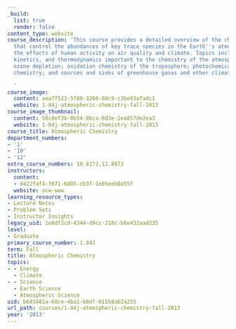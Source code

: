```yaml
---
_build:
  list: true
  render: false
content_type: website
course_description: 'This course provides a detailed overview of the chemical transformations
  that control the abundances of key trace species in the Earth''s atmosphere. Emphasizes
  the effects of human activity on air quality and climate. Topics include photochemistry,
  kinetics, and thermodynamics important to the chemistry of the atmosphere; stratospheric
  ozone depletion; oxidation chemistry of the troposphere; photochemical smog; aerosol
  chemistry; and sources and sinks of greenhouse gases and other climate forcers.

  '
course_image:
  content: aea7f521-5f80-3268-80c9-c3be83afadc1
  website: 1-84j-atmospheric-chemistry-fall-2013
course_image_thumbnail:
  content: 58c8ef3b-0b54-0bca-8d3e-2ea857de2ea3
  website: 1-84j-atmospheric-chemistry-fall-2013
course_title: Atmospheric Chemistry
department_numbers:
- '1'
- '10'
- '12'
extra_course_numbers: 10.817J,12.807J
instructors:
  content:
  - 0422faf4-7071-6d05-cb3f-1e05eeb0a55f
  website: ocw-www
learning_resource_types:
- Lecture Notes
- Problem Sets
- Instructor Insights
legacy_uid: 1e0df2cd-4344-d9cc-218c-b6e432aad235
level:
- Graduate
primary_course_number: 1.84J
term: Fall
title: Atmospheric Chemistry
topics:
- - Energy
  - Climate
- - Science
  - Earth Science
  - Atmospheric Science
uid: b603481a-68ce-4ba1-b0df-01558a62a255
url_path: courses/1-84j-atmospheric-chemistry-fall-2013
year: '2013'
---
```

